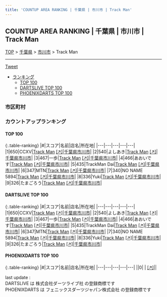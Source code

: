 ```yaml
---
title: 'COUNTUP AREA RANKING | 千葉県 | 市川市 | Track Man'
---
```

## COUNTUP AREA RANKING | 千葉県 | 市川市 | Track Man

[TOP](/darts/rank/) > [千葉県](/darts/rank/千葉県/) > [市川市](/darts/rank/千葉県/市川市/) > Track Man

___

<a href="https://twitter.com/share?ref_src=twsrc%5Etfw" data-text="COUNTUP AREA RANKING | 千葉県市川市Track Man" class="twitter-share-button" data-hashtags="DARTSLIVE,PHOENIXDARTS,darts,ダーツ" data-show-count="false">Tweet</a>

* [ランキング](#カウントアップランキング)
    * [TOP 100](#top-100)
    * [DARTSLIVE TOP 100](#dartslive-top-100)
    * [PHOENIXDARTS TOP 100](#phoenixdarts-top-100)

### 市区町村

<ul>

</ul>

### カウントアップランキング

#### TOP 100



{:.table-ranking}
|#|スコア|名前|店名|所在地|
|---|---|---|---|---|
|1|650|<span class="rank-name-dl">CCXV</span>|<a href="/darts/rank/shops/1f28fde320544faf774c926eb736cb5a.html">Track Man</a> <a href="https://search.dartslive.com/jp/shop/1f28fde320544faf774c926eb736cb5a">[↗]</a>|<a href="/darts/rank/千葉県/市川市">千葉県市川市</a>|
|2|540|<span class="rank-name-dl">よしあき</span>|<a href="/darts/rank/shops/1f28fde320544faf774c926eb736cb5a.html">Track Man</a> <a href="https://search.dartslive.com/jp/shop/1f28fde320544faf774c926eb736cb5a">[↗]</a>|<a href="/darts/rank/千葉県/市川市">千葉県市川市</a>|
|3|467|<span class="rank-name-dl">一歩</span>|<a href="/darts/rank/shops/1f28fde320544faf774c926eb736cb5a.html">Track Man</a> <a href="https://search.dartslive.com/jp/shop/1f28fde320544faf774c926eb736cb5a">[↗]</a>|<a href="/darts/rank/千葉県/市川市">千葉県市川市</a>|
|4|466|<span class="rank-name-dl">あおいです</span>|<a href="/darts/rank/shops/1f28fde320544faf774c926eb736cb5a.html">Track Man</a> <a href="https://search.dartslive.com/jp/shop/1f28fde320544faf774c926eb736cb5a">[↗]</a>|<a href="/darts/rank/千葉県/市川市">千葉県市川市</a>|
|5|435|<span class="rank-name-dl">TrackMan Dai</span>|<a href="/darts/rank/shops/1f28fde320544faf774c926eb736cb5a.html">Track Man</a> <a href="https://search.dartslive.com/jp/shop/1f28fde320544faf774c926eb736cb5a">[↗]</a>|<a href="/darts/rank/千葉県/市川市">千葉県市川市</a>|
|6|347|<span class="rank-name-dl">MTN</span>|<a href="/darts/rank/shops/1f28fde320544faf774c926eb736cb5a.html">Track Man</a> <a href="https://search.dartslive.com/jp/shop/1f28fde320544faf774c926eb736cb5a">[↗]</a>|<a href="/darts/rank/千葉県/市川市">千葉県市川市</a>|
|7|340|<span class="rank-name-dl">NO NAME 5894</span>|<a href="/darts/rank/shops/1f28fde320544faf774c926eb736cb5a.html">Track Man</a> <a href="https://search.dartslive.com/jp/shop/1f28fde320544faf774c926eb736cb5a">[↗]</a>|<a href="/darts/rank/千葉県/市川市">千葉県市川市</a>|
|8|336|<span class="rank-name-dl">Yuki</span>|<a href="/darts/rank/shops/1f28fde320544faf774c926eb736cb5a.html">Track Man</a> <a href="https://search.dartslive.com/jp/shop/1f28fde320544faf774c926eb736cb5a">[↗]</a>|<a href="/darts/rank/千葉県/市川市">千葉県市川市</a>|
|9|326|<span class="rank-name-dl">たまごろう</span>|<a href="/darts/rank/shops/1f28fde320544faf774c926eb736cb5a.html">Track Man</a> <a href="https://search.dartslive.com/jp/shop/1f28fde320544faf774c926eb736cb5a">[↗]</a>|<a href="/darts/rank/千葉県/市川市">千葉県市川市</a>|


#### DARTSLIVE TOP 100



{:.table-ranking}
|#|スコア|名前|店名|所在地|
|---|---|---|---|---|
|1|650|<span class="rank-name-dl">CCXV</span>|<a href="/darts/rank/shops/1f28fde320544faf774c926eb736cb5a.html">Track Man</a> <a href="https://search.dartslive.com/jp/shop/1f28fde320544faf774c926eb736cb5a">[↗]</a>|<a href="/darts/rank/千葉県/市川市">千葉県市川市</a>|
|2|540|<span class="rank-name-dl">よしあき</span>|<a href="/darts/rank/shops/1f28fde320544faf774c926eb736cb5a.html">Track Man</a> <a href="https://search.dartslive.com/jp/shop/1f28fde320544faf774c926eb736cb5a">[↗]</a>|<a href="/darts/rank/千葉県/市川市">千葉県市川市</a>|
|3|467|<span class="rank-name-dl">一歩</span>|<a href="/darts/rank/shops/1f28fde320544faf774c926eb736cb5a.html">Track Man</a> <a href="https://search.dartslive.com/jp/shop/1f28fde320544faf774c926eb736cb5a">[↗]</a>|<a href="/darts/rank/千葉県/市川市">千葉県市川市</a>|
|4|466|<span class="rank-name-dl">あおいです</span>|<a href="/darts/rank/shops/1f28fde320544faf774c926eb736cb5a.html">Track Man</a> <a href="https://search.dartslive.com/jp/shop/1f28fde320544faf774c926eb736cb5a">[↗]</a>|<a href="/darts/rank/千葉県/市川市">千葉県市川市</a>|
|5|435|<span class="rank-name-dl">TrackMan Dai</span>|<a href="/darts/rank/shops/1f28fde320544faf774c926eb736cb5a.html">Track Man</a> <a href="https://search.dartslive.com/jp/shop/1f28fde320544faf774c926eb736cb5a">[↗]</a>|<a href="/darts/rank/千葉県/市川市">千葉県市川市</a>|
|6|347|<span class="rank-name-dl">MTN</span>|<a href="/darts/rank/shops/1f28fde320544faf774c926eb736cb5a.html">Track Man</a> <a href="https://search.dartslive.com/jp/shop/1f28fde320544faf774c926eb736cb5a">[↗]</a>|<a href="/darts/rank/千葉県/市川市">千葉県市川市</a>|
|7|340|<span class="rank-name-dl">NO NAME 5894</span>|<a href="/darts/rank/shops/1f28fde320544faf774c926eb736cb5a.html">Track Man</a> <a href="https://search.dartslive.com/jp/shop/1f28fde320544faf774c926eb736cb5a">[↗]</a>|<a href="/darts/rank/千葉県/市川市">千葉県市川市</a>|
|8|336|<span class="rank-name-dl">Yuki</span>|<a href="/darts/rank/shops/1f28fde320544faf774c926eb736cb5a.html">Track Man</a> <a href="https://search.dartslive.com/jp/shop/1f28fde320544faf774c926eb736cb5a">[↗]</a>|<a href="/darts/rank/千葉県/市川市">千葉県市川市</a>|
|9|326|<span class="rank-name-dl">たまごろう</span>|<a href="/darts/rank/shops/1f28fde320544faf774c926eb736cb5a.html">Track Man</a> <a href="https://search.dartslive.com/jp/shop/1f28fde320544faf774c926eb736cb5a">[↗]</a>|<a href="/darts/rank/千葉県/市川市">千葉県市川市</a>|


#### PHOENIXDARTS TOP 100



{:.table-ranking}
|#|スコア|名前|店名|所在地|
|---|---|---|---|---|
||0|<span class="rank-name-dl"> </span>|<a href="/darts/rank/shops/.html"></a> <a href="">[↗]</a>|<a href="/darts/rank//"></a>|


<div class="footer border-top border-gray-light mt-5 pt-3 text-right text-gray">
    last update : <span style="font-weight: italic" id="foot_last_modified"></span><br />
    DARTSLIVE は 株式会社ダーツライブ社 の登録商標です<br />
    PHOENIXDARTS は フェニックスダーツジャパン株式会社 の登録商標です<br />
</div>

<script src="https://cdnjs.cloudflare.com/ajax/libs/jquery.tablesorter/2.31.3/js/jquery.tablesorter.min.js" integrity="sha512-qzgd5cYSZcosqpzpn7zF2ZId8f/8CHmFKZ8j7mU4OUXTNRd5g+ZHBPsgKEwoqxCtdQvExE5LprwwPAgoicguNg==" crossorigin="anonymous" referrerpolicy="no-referrer"></script>
<link rel="stylesheet" href="https://cdnjs.cloudflare.com/ajax/libs/jquery.tablesorter/2.31.3/css/theme.default.min.css" integrity="sha512-wghhOJkjQX0Lh3NSWvNKeZ0ZpNn+SPVXX1Qyc9OCaogADktxrBiBdKGDoqVUOyhStvMBmJQ8ZdMHiR3wuEq8+w==" crossorigin="anonymous" referrerpolicy="no-referrer" />
<script>
$(function() {
    $(".table-ranking").tablesorter({sortList:[[0, 0]]});
    $("#foot_last_modified").text(formatDate(new Date(document.lastModified), 'yyyy-MM-dd HH:mm:ss'));
});
</script>

<script async src="https://platform.twitter.com/widgets.js" charset="utf-8"></script>